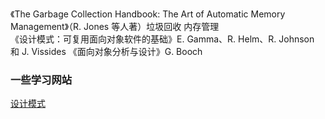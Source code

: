《The Garbage Collection Handbook: The Art of Automatic Memory Management》（R. Jones 等人著）垃圾回收 内存管理  
《设计模式：可复用面向对象软件的基础》E. Gamma、R. Helm、R. Johnson 和 J. Vissides 
《面向对象分析与设计》G. Booch


### 一些学习网站

[设计模式](https://refactoringguru.cn/design-patterns/adapter)
